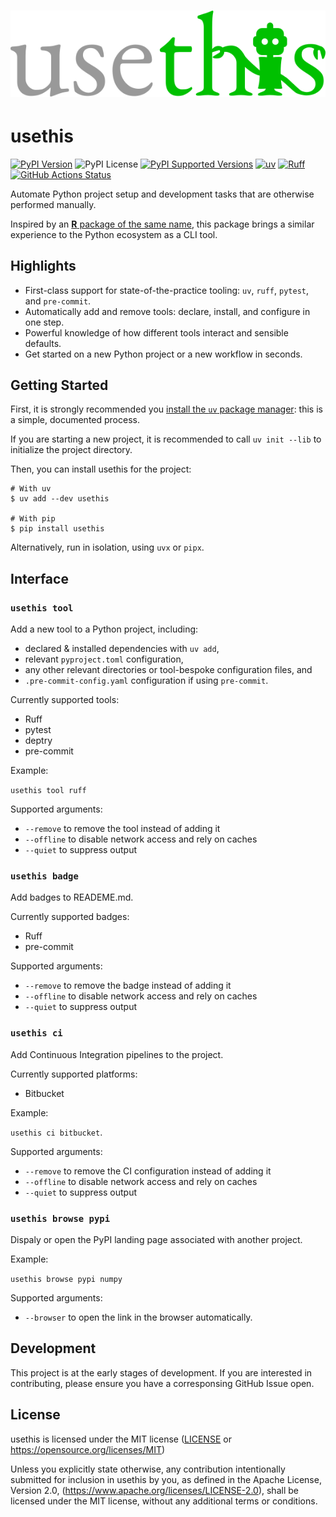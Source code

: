 <h1 align="center">
  <img src="https://raw.githubusercontent.com/nathanjmcdougall/usethis-python/refs/heads/main/doc/logo.svg"><br>
</h1>

# usethis

[![PyPI Version](<https://img.shields.io/pypi/v/usethis.svg>)](<https://pypi.python.org/pypi/usethis>)
![PyPI License](<https://img.shields.io/pypi/l/usethis.svg>)
[![PyPI Supported Versions](<https://img.shields.io/pypi/pyversions/usethis.svg>)](<https://pypi.python.org/pypi/usethis>)
[![uv](<https://img.shields.io/endpoint?url=https://raw.githubusercontent.com/astral-sh/uv/main/assets/badge/v0.json>)](<https://github.com/astral-sh/uv>)
[![Ruff](<https://img.shields.io/endpoint?url=https://raw.githubusercontent.com/astral-sh/ruff/main/assets/badge/v2.json>)](<https://github.com/astral-sh/ruff>)
[![GitHub Actions Status](https://github.com/nathanjmcdougall/usethis-python/workflows/CI/badge.svg)](https://github.com/nathanjmcdougall/usethis-python/actions)

Automate Python project setup and development tasks that are otherwise performed manually.

Inspired by an [**R** package of the same name](https://usethis.r-lib.org/index.html),
this package brings a similar experience to the Python ecosystem as a CLI tool.

## Highlights

- First-class support for state-of-the-practice tooling: `uv`, `ruff`, `pytest`, and `pre-commit`.
- Automatically add and remove tools: declare, install, and configure in one step.
- Powerful knowledge of how different tools interact and sensible defaults.
- Get started on a new Python project or a new workflow in seconds.

## Getting Started

First, it is strongly recommended you [install the `uv` package manager](https://docs.astral.sh/uv/getting-started/installation/): this is a simple, documented process.

If you are starting a new project, it is recommended to call `uv init --lib` to
initialize the project directory.

Then, you can install usethis for the project:

```console
# With uv
$ uv add --dev usethis

# With pip
$ pip install usethis
```

Alternatively, run in isolation, using `uvx` or `pipx`.

## Interface

### `usethis tool`

Add a new tool to a Python project, including:

- declared & installed dependencies with `uv add`,
- relevant `pyproject.toml` configuration,
- any other relevant directories or tool-bespoke configuration files, and
- `.pre-commit-config.yaml` configuration if using `pre-commit`.

Currently supported tools:

- Ruff
- pytest
- deptry
- pre-commit

Example:

`usethis tool ruff`

Supported arguments:

- `--remove` to remove the tool instead of adding it
- `--offline` to disable network access and rely on caches
- `--quiet` to suppress output

### `usethis badge`

Add badges to READEME.md.

Currently supported badges:

- Ruff
- pre-commit

Supported arguments:

- `--remove` to remove the badge instead of adding it
- `--offline` to disable network access and rely on caches
- `--quiet` to suppress output

### `usethis ci`

Add Continuous Integration pipelines to the project.

Currently supported platforms:

- Bitbucket

Example:

`usethis ci bitbucket`.

Supported arguments:

- `--remove` to remove the CI configuration instead of adding it
- `--offline` to disable network access and rely on caches
- `--quiet` to suppress output

### `usethis browse pypi`

Dispaly or open the PyPI landing page associated with another project.

Example:

`usethis browse pypi numpy`

Supported arguments:

- `--browser` to open the link in the browser automatically.

## Development

This project is at the early stages of development. If you are interested in contributing,
please ensure you have a corresponsing GitHub Issue open.

## License

usethis is licensed under the MIT license ([LICENSE](https://github.com/nathanjmcdougall/usethis-python/blob/main/LICENSE) or <https://opensource.org/licenses/MIT>)

Unless you explicitly state otherwise, any contribution intentionally submitted for
inclusion in usethis by you, as defined in the Apache License, Version 2.0,
(<https://www.apache.org/licenses/LICENSE-2.0>), shall be licensed under the
MIT license, without any additional terms or conditions.
